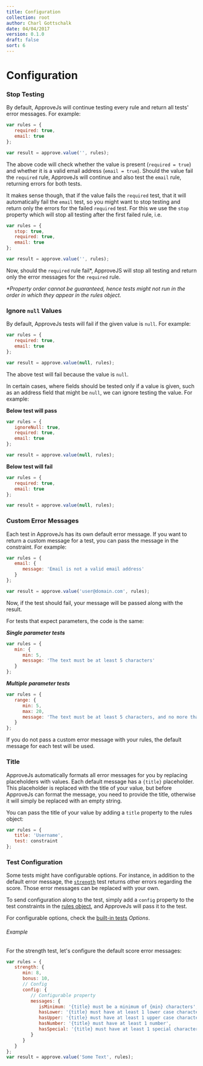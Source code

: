 ```yaml
---
title: Configuration
collection: root
author: Charl Gottschalk
date: 04/04/2017
version: 0.1.0
draft: false
sort: 6
---
```


# Configuration

### Stop Testing

By default, ApproveJs will continue testing every rule and return all tests' error messages. For example:

```javascript
var rules = {
   required: true,
   email: true
};

var result = approve.value('', rules);
```

The above code will check whether the value is present (`required = true`) and whether it is a valid email address (`email = true`). Should the value fail the `required` rule, ApproveJs will continue and also test the `email` rule, returning errors for both tests.

It makes sense though, that if the value fails the `required` test, that it will automatically fail the `email` test, so you might want to stop testing and return only the errors for the failed `required` test. For this we use the `stop` property which will stop all testing after the first failed rule, i.e.

```javascript
var rules = {
   stop: true,
   required: true,
   email: true
};

var result = approve.value('', rules);
```

Now, should the `required` rule fail\*, ApproveJS will stop all testing and return only the error messages for the `required` rule.

_\*Property order cannot be guaranteed, hence tests might not run in the order in which they appear in the rules object._

### Ignore `null` Values

By default, ApproveJs tests will fail if the given value is `null`. For example:

```javascript
var rules = {
   required: true,
   email: true
};

var result = approve.value(null, rules);
```

The above test will fail because the value is `null`.

In certain cases, where fields should be tested only if a value is given, such as an address field that might be `null`, we can ignore testing the value. For example:

**Below test will pass**

```javascript
var rules = {
   ignoreNull: true,
   required: true,
   email: true
};

var result = approve.value(null, rules);
```

**Below test will fail**

```javascript
var rules = {
   required: true,
   email: true
};

var result = approve.value(null, rules);
```

### Custom Error Messages

Each test in ApproveJs has its own default error message. If you want to return a custom message for a test, you can pass the message in the constraint. For example:

```javascript
var rules = {
   email: {
      message: 'Email is not a valid email address'
   }
};

var result = approve.value('user@domain.com', rules);
```

Now, if the test should fail, your message will be passed along with the result.

For tests that expect parameters, the code is the same:

***Single parameter tests***

```javascript
var rules = {
   min: {
      min: 5,
      message: 'The text must be at least 5 characters'
   }
};
```

***Multiple parameter tests***

```javascript
var rules = {
   range: {
      min: 5,
      max: 20,
      message: 'The text must be at least 5 characters, and no more than 20 characters'
   }
};
```

If you do not pass a custom error message with your rules, the default message for each test will be used. 

### Title

ApproveJs automatically formats all error messages for you by replacing placeholders with values. Each default message has a `{title}` placeholder. This placeholder is replaced with the title of your value, but before ApproveJs can format the message, you need to provide the title, otherwise it will simply be replaced with an empty string.

You can pass the title of your value by adding a `title` property to the rules object:

```javascript
var rules = {
   title: 'Username',
   test: constraint
};
```

### Test Configuration

Some tests might have configurable options. For instance, in addition to the default error message, the [`strength`](/approvejs/tests/#strength) test returns other errors regarding the score. Those error messages can be replaced with your own.

To send configuration along to the test, simply add a `config` property to the test constraints in the [rules object](/approvejs/validation/#rules-object), and ApproveJs will pass it to the test.

For configurable options, check the [built-in tests](/approvejs/tests) *Options*.

###### Example

For the strength test, let's configure the default score error messages:

```javascript
var rules = {
   strength: {
      min: 8,
      bonus: 10,
      // Config
      config: {
         // Configurable property
         messages: {
            isMinimum: '{title} must be a minimum of {min} characters',
            hasLower: '{title} must have at least 1 lower case character',
            hasUpper: '{title} must have at least 1 upper case character',
            hasNumber: '{title} must have at least 1 number',
            hasSpecial: '{title} must have at least 1 special character'
         }
      }
   }
};
var result = approve.value('Some Text', rules);
```